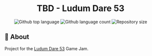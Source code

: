 <h1 align="center">TBD - Ludum Dare 53</h1>

<div align="center">
  <img alt="Github top language" src="https://img.shields.io/github/languages/top/johanstech/LD-53?color=B8337A">
  <img alt="Github language count" src="https://img.shields.io/github/languages/count/johanstech/LD-53?color=B8337A">
  <img alt="Repository size" src="https://img.shields.io/github/repo-size/johanstech/LD-53?color=B8337A">
</div>

## :dart: About

Project for the [Ludum Dare 53](https://ldjam.com/events/ludum-dare/53/) Game Jam.
